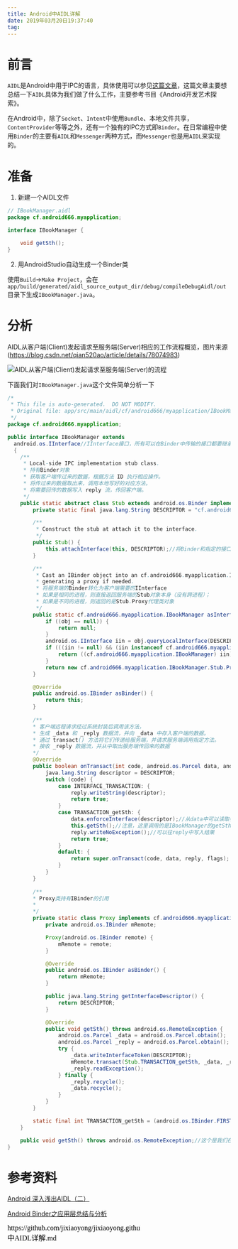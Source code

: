 ```yaml
---
title: Android中AIDL详解
date: 2019年03月20日19:37:40
tag: 
---
```



# 前言

`AIDL`是Android中用于IPC的语言，具体使用可以参见[这篇文章](https://jixiaoyong.github.io/blog/posts/f931e8ae/)，这篇文章主要想总结一下`AIDL`具体为我们做了什么工作，主要参考书目《Android开发艺术探索》。

在Android中，除了`Socket`、`Intent`中使用`Bundle`、本地文件共享，`ContentProvider`等等之外，还有一个独有的IPC方式即`Binder`。在日常编程中使用`Binder`的主要有`AIDL`和`Messenger`两种方式，而`Messenger`也是用`AIDL`来实现的。

# 准备

1. 新建一个AIDL文件

```java
// IBookManager.aidl
package cf.android666.myapplication;

interface IBookManager {

    void getSth();
}
```

2. 用AndroidStudio自动生成一个Binder类

使用`Build`->`Make Project`，会在`app/build/generated/aidl_source_output_dir/debug/compileDebugAidl/out`目录下生成`IBookManager.java`。

# 分析

AIDL从客户端(Client)发起请求至服务端(Server)相应的工作流程概览，图片来源(https://blog.csdn.net/qian520ao/article/details/78074983)

![AIDL从客户端(Client)发起请求至服务端(Server)的流程](https://jixiaoyong.github.io/images/20190320205619.png)

下面我们对`IBookManager.java`这个文件简单分析一下

```java
/*
 * This file is auto-generated.  DO NOT MODIFY.
 * Original file: app/src/main/aidl/cf/android666/myapplication/IBookManager.aidl
 */
package cf.android666.myapplication;

public interface IBookManager extends
  android.os.IInterface//IInterface接口，所有可以在Binder中传输的接口都要继承自该接口
  {
    /**
     * Local-side IPC implementation stub class.
     * 持有Binder对象
     * 获取客户端传过来的数据，根据方法 ID 执行相应操作。
     * 将传过来的数据取出来，调用本地写好的对应方法。
     * 将需要回传的数据写入 reply 流，传回客户端。
     */
    public static abstract class Stub extends android.os.Binder implements cf.android666.myapplication.IBookManager {
        private static final java.lang.String DESCRIPTOR = "cf.android666.myapplication.IBookManager";//是Binder的唯一标识，一般为当前Binder的类目

        /**
         * Construct the stub at attach it to the interface.
         */
        public Stub() {
            this.attachInterface(this, DESCRIPTOR);//将Binder和指定的接口绑定，这样当queryLocalInterface时会返回与DESCRIPTOR一致的IInterface
        }

        /**
         * Cast an IBinder object into an cf.android666.myapplication.IBookManager interface,
         * generating a proxy if needed.
         * 将服务端的Binder转化为客户端需要的IInterface
         * 如果是相同的进程，则直接返回服务端的Stub对象本身（没有跨进程）；
         * 如果是不同的进程，则返回的是Stub.Proxy代理类对象
         */
        public static cf.android666.myapplication.IBookManager asInterface(android.os.IBinder obj) {
            if ((obj == null)) {
                return null;
            }
            android.os.IInterface iin = obj.queryLocalInterface(DESCRIPTOR);
            if (((iin != null) && (iin instanceof cf.android666.myapplication.IBookManager))) {
                return ((cf.android666.myapplication.IBookManager) iin);
            }
            return new cf.android666.myapplication.IBookManager.Stub.Proxy(obj);
        }

        @Override
        public android.os.IBinder asBinder() {
            return this;
        }
      
        /**
        * 客户端远程请求经过系统封装后调用该方法，
        * 生成 _data 和 _reply 数据流，并向 _data 中存入客户端的数据。
        * 通过 transact() 方法将它们传递给服务端，并请求服务端调用指定方法。
        * 接收 _reply 数据流，并从中取出服务端传回来的数据
        */
        @Override
        public boolean onTransact(int code, android.os.Parcel data, android.os.Parcel reply, int flags) throws android.os.RemoteException {
            java.lang.String descriptor = DESCRIPTOR;
            switch (code) {
                case INTERFACE_TRANSACTION: {
                    reply.writeString(descriptor);
                    return true;
                }
                case TRANSACTION_getSth: {
                    data.enforceInterface(descriptor);//从data中可以读取参数
                    this.getSth();//注意，这里调用的是IBookManager的getSth()，也就是需要我们在使用该Binder时实现的方法
                    reply.writeNoException();//可以往reply中写入结果
                    return true;
                }
                default: {
                    return super.onTransact(code, data, reply, flags);
                }
            }
        }
      
        /**
        * Proxy类持有IBinder的引用
        * 
        */
        private static class Proxy implements cf.android666.myapplication.IBookManager {
            private android.os.IBinder mRemote;

            Proxy(android.os.IBinder remote) {
                mRemote = remote;
            }

            @Override
            public android.os.IBinder asBinder() {
                return mRemote;
            }

            public java.lang.String getInterfaceDescriptor() {
                return DESCRIPTOR;
            }

            @Override
            public void getSth() throws android.os.RemoteException {
                android.os.Parcel _data = android.os.Parcel.obtain();
                android.os.Parcel _reply = android.os.Parcel.obtain();
                try {
                    _data.writeInterfaceToken(DESCRIPTOR);
                    mRemote.transact(Stub.TRANSACTION_getSth, _data, _reply, 0);//这里实际上是调用了远程的IBinder的transact()方法
                    _reply.readException();
                } finally {
                    _reply.recycle();
                    _data.recycle();
                }
            }
        }

        static final int TRANSACTION_getSth = (android.os.IBinder.FIRST_CALL_TRANSACTION + 0);//这个是我们在AIDL中定义的getSth()方法的标志，用于在onTransact中区分调用的是哪个方法
    }

    public void getSth() throws android.os.RemoteException;//这个是我们在AIDL中定义的方法,需要在服务端实现，并且会在客户端被调用
}
```

# 参考资料

[Android 深入浅出AIDL（二）](https://blog.csdn.net/qian520ao/article/details/78074983)

[Android Binder之应用层总结与分析](https://blog.csdn.net/qian520ao/article/details/78089877)


<script src="https://jixiaoyong.github.io/js/edit_on_github.js"></script>
<iframe id="iframeid" scrolling=false height="50" frameborder="no" border="0" marginwidth="0" marginheight="0" onload="Javascript:editOnGithub()" srcdoc="<div id=&quot;url&quot;>https://github.com/jixiaoyong/jixiaoyong.github.io/blob/hexo_blog/blog/source/_posts/Android中AIDL详解.md</div>"></iframe>
